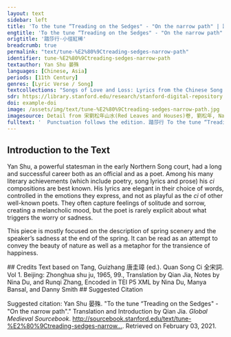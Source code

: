 ```yaml
---
layout: text
sidebar: left
title: 'To the tune “Treading on the Sedges" - "On the narrow path" | 踏莎行·小徑紅稀'
engtitle: 'To the tune “Treading on the Sedges" - "On the narrow path"'
origtitle: '踏莎行·小徑紅稀'
breadcrumb: true
permalink: "text/tune-%E2%80%9Ctreading-sedges-narrow-path"
identifier: tune-%E2%80%9Ctreading-sedges-narrow-path
textauthor: Yan Shu 晏殊
languages: [Chinese, Asia]
periods: [11th Century]
genres: [Lyric Verse / Song]
textcollections: "Songs of Love and Loss: Lyrics from the Chinese Song Dynasty, Love Songs of the Medieval World: Lyrics from Europe and Asia"
sdr: https://library.stanford.edu/research/stanford-digital-repository 
doi: example-doi 
image: /assets/img/text/tune-%E2%80%9Ctreading-sedges-narrow-path.jpg
imagesource: Detail from 宋劉松年山水(Red Leaves and Houses)卷, 劉松年, National Palace Museum, Accesion Number: K2A001458N000000000PAD [Public Domain]'
fulltext: '  Punctuation follows the edition. 踏莎行 To the tune “Treading on the Sedges" 小徑紅稀， On the narrow path, red flowers are few now, 芳郊綠徧。 While the fragrant countryside is green throughout. 高臺樹色陰陰見。 The color of the trees upon the high terrace appears dark and shady. 春風不解禁楊花， The spring breeze does not know to prevent the willow catkins 濛濛亂撲行人面。 from pelting the faces of passersby in a drizzle of fluff. 翠葉藏鶯， The verdant leaves hide the orioles; 珠簾隔燕。 The pearl curtain Refers to a curtain made of strung pearls. keeps the swallows Swallows here refers to the girls behind the curtain. out. 爐香靜逐遊絲轉。 The incense burner quietly chases the winding smoke. 一場愁夢酒醒時， After a sorrowful dream, as I sober up, 斜陽卻照深深院。 The slanting sun shines into the deep courtyard. '
---
```

## Introduction to the Text 
<p dir="ltr" id="docs-internal-guid-5f89189b-7fff-d3ce-3ef9-934ba6c35844">Yan Shu, a powerful statesman in the early Northern Song court, had a long and successful career both as an official and as a poet. Among his many literary achievements (which include poetry, song lyrics and prose) his <em>ci</em> compositions are best known. His lyrics are elegant in their choice of words, controlled in the emotions they express, and not as playful as the <em>ci</em> of other well-known poets. They often capture feelings of solitude and sorrow, creating a melancholic mood, but the poet is rarely explicit about what triggers the worry or sadness.</p> <p dir="ltr">This piece is mostly focused on the description of spring scenery and the speaker’s sadness at the end of the spring. It can be read as an attempt to convey the beauty of nature as well as a metaphor for the transience of happiness.</p>
## Credits
Text based on Tang, Guizhang 唐圭璋 (ed.). Quan Song Ci 全宋詞. Vol 1. Beijing: Zhonghua shu ju, 1965, 99., 
Translation by Qian Jia, Notes by Nina Du,  and Runqi Zhang, 
Encoded in TEI P5 XML by Nina Du, Manya Bansal,  and Danny Smith
## Suggested Citation
<p>Suggested citation: Yan Shu 晏殊.  "To the tune “Treading on the Sedges" - "On the narrow path"." Translation and Introduction by Qian Jia. <em>Global Medieval Sourcebook</em>. <a href="http://sourcebook.stanford.edu/text/tune-%E2%80%9Ctreading-sedges-narrow-path">http://sourcebook.stanford.edu/text/tune-%E2%80%9Ctreading-sedges-narrow...</a>. Retrieved on February 03, 2021.</p>